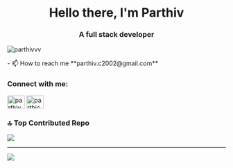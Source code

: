 <h1 align="center">Hello there, I'm Parthiv</h1>
<h3 align="center">A full stack developer</h3>

<p align="left"> <img src="https://komarev.com/ghpvc/?username=parthivvv&label=Profile%20views&color=0e75b6&style=flat" alt="parthivvv" /> </p>
- 📫 How to reach me **parthiv.c2002@gmail.com**

<h3 align="left">Connect with me:</h3>
<p align="left">
<a href="https://linkedin.com/in/parthiv chandran" target="blank"><img align="center" src="https://raw.githubusercontent.com/rahuldkjain/github-profile-readme-generator/master/src/images/icons/Social/linked-in-alt.svg" alt="parthiv chandran" height="30" width="40" /></a>
<a href="https://instagram.com/parthiccc" target="blank"><img align="center" src="https://raw.githubusercontent.com/rahuldkjain/github-profile-readme-generator/master/src/images/icons/Social/instagram.svg" alt="parthiccc" height="30" width="40" /></a>
</p>

### 🔝 Top Contributed Repo
![](https://github-contributor-stats.vercel.app/api?username=parthivvv&limit=5&theme=dark&combine_all_yearly_contributions=true)

---
[![](https://visitcount.itsvg.in/api?id=parthivvv&icon=0&color=0)](https://visitcount.itsvg.in)

<!-- Proudly created with GPRM ( https://gprm.itsvg.in ) -->

